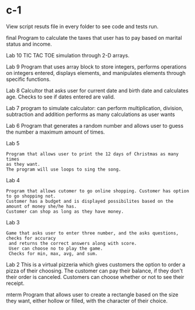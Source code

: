 # c-1

View script resuts file in every folder to see code and tests run.

final 
                    Program to calculate the taxes that user has to pay based on 
     marital status and income.

Lab 10 
    TIC TAC TOE simulation through 2-D arrays.
  
Lab 9 
    Program that uses array block to store integers, performs operations on
    integers entered, displays elements, and manipulates elements through 
    specific functions.


Lab 8 
    Calcultor that asks user for current date and birth date and calculates
    age. 
    Checks to see if dates entered are valid.

Lab 7 
    program to simulate calculator:
    can perform multiplication, division, subtraction and addition 
    performs as many calculations as user wants 

Lab 6
    Program that generates a random number and allows user to guess the number a maximum amount of times.

Lab 5 

    Program that allows user to print the 12 days of Christmas as many times 
    as they want.
    The program will use loops to sing the song.

Lab 4 

    Program that allows cutomer to go online shopping. Customer has option to go shopping not. 
    Customer has a budget and is displayed possibilites based on the amount of money she/he has. 
    Customer can shop as long as they have money. 
 
 Lab 3

    Game that asks user to enter three number, and the asks questions, checks for accuracy
     and returns the correct answers along with score. 
     User can choose no to play the game. 
     Checks for min, max, avg, and sum. 
  
Lab 2 
    This is a virtual pizzeria which gives customers the option to order 
    a pizza of their choosing. The customer can pay their balance, if they don't
    their order is canceled. Customers can choose whether or not to see their 
    receipt. 

mterm
    Program that allows user to create a rectangle based on the size they want, 
    either hollow or filled, with the character of their choice. 
 
